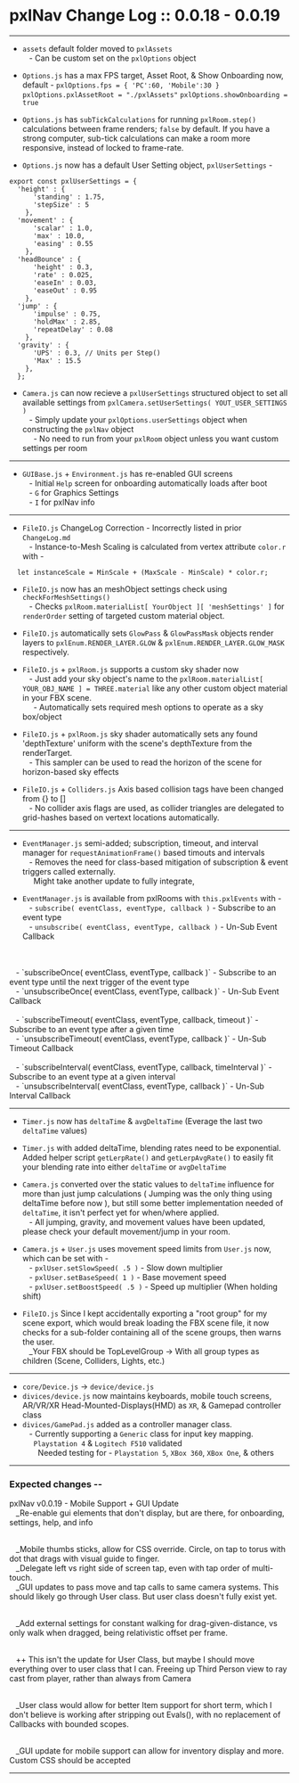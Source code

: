 # pxlNav Change Log :: 0.0.18 - 0.0.19
---------------------

 - `assets` default folder moved to `pxlAssets`
 <br/>&nbsp;&nbsp; - Can be custom set on the `pxlOptions` object

 - `Options.js` has a max FPS target, Asset Root, & Show Onboarding now, default - 
 `pxlOptions.fps = { 'PC':60, 'Mobile':30 }`
 `pxlOptions.pxlAssetRoot = "./pxlAssets"`
 `pxlOptions.showOnboarding = true`
 - `Options.js` has `subTickCalculations` for running `pxlRoom.step()` calculations between frame renders; `false` by default.  If you have a strong computer, sub-tick calculations can make a room more responsive, instead of locked to frame-rate.

 - `Options.js` now has a default User Setting object, `pxlUserSettings` -
```
export const pxlUserSettings = {
  'height' : {
      'standing' : 1.75,
      'stepSize' : 5
    },
  'movement' : {
      'scalar' : 1.0,
      'max' : 10.0,
      'easing' : 0.55
    },
  'headBounce' : {
      'height' : 0.3,
      'rate' : 0.025,
      'easeIn' : 0.03,
      'easeOut' : 0.95
    },
  'jump' : {
      'impulse' : 0.75,
      'holdMax' : 2.85,
      'repeatDelay' : 0.08
    },
  'gravity' : {
      'UPS' : 0.3, // Units per Step()
      'Max' : 15.5
    },
  };
```
 - `Camera.js` can now recieve a `pxlUserSettings` structured object to set all available settings from `pxlCamera.setUserSettings( YOUT_USER_SETTINGS )`
<br/>&nbsp;&nbsp; - Simply update your `pxlOptions.userSettings` object when constructing the `pxlNav` object
<br/>&nbsp;&nbsp;&nbsp;&nbsp; - No need to run from your `pxlRoom` object unless you want custom settings per room

---

 - `GUIBase.js` + `Environment.js` has re-enabled GUI screens
 <br/>&nbsp;&nbsp; - Initial `Help` screen for onboarding automatically loads after boot
 <br/>&nbsp;&nbsp; - `G` for Graphics Settings
 <br/>&nbsp;&nbsp; - `I` for pxlNav info

---

 - `FileIO.js` ChangeLog Correction - Incorrectly listed in prior `ChangeLog.md`
<br/>&nbsp;&nbsp; - Instance-to-Mesh Scaling is calculated from vertex attribute `color.r` with -
```
  let instanceScale = MinScale + (MaxScale - MinScale) * color.r;
```

 - `FileIO.js` now has an meshObject settings check using `checkForMeshSettings()`
 <br/>&nbsp;&nbsp; - Checks `pxlRoom.materialList[ YourObject ][ 'meshSettings' ]` for `renderOrder` setting of targeted custom material object.
 - `FileIO.js` automatically sets `GlowPass` & `GlowPassMask` objects render layers to `pxlEnum.RENDER_LAYER.GLOW` & `pxlEnum.RENDER_LAYER.GLOW_MASK` respectively.
 - `FileIO.js` + `pxlRoom.js` supports a custom sky shader now
<br/>&nbsp;&nbsp; - Just add your sky object's name to the `pxlRoom.materialList[ YOUR_OBJ_NAME ] = THREE.material` like any other custom object material in your FBX scene.
<br/>&nbsp;&nbsp;&nbsp;&nbsp; - Automatically sets required mesh options to operate as a sky box/object
 - `FileIO.js` + `pxlRoom.js` sky shader automatically sets any found 'depthTexture' uniform with the scene's depthTexture from the renderTarget.
<br/>&nbsp;&nbsp; - This sampler can be used to read the horizon of the scene for horizon-based sky effects

 - `FileIO.js` + `Colliders.js` Axis based collision tags have been changed from {} to []
<br/>&nbsp;&nbsp; - No collider axis flags are used, as collider triangles are delegated to grid-hashes based on vertext locations automatically.

---

 - `EventManager.js` semi-added; subscription, timeout, and interval manager for `requestAnimationFrame()` based timouts and intervals
<br/>&nbsp;&nbsp; - Removes the need for class-based mitigation of subscription & event triggers called externally.
<br/>&nbsp;&nbsp;&nbsp;&nbsp; Might take another update to fully integrate,

 - `EventManager.js` is available from pxlRooms with `this.pxlEvents` with -
<br/>&nbsp;&nbsp; - `subscribe( eventClass, eventType, callback )` - Subscribe to an event type
<br/>&nbsp;&nbsp; - `unsubscribe( eventClass, eventType, callback )` - Un-Sub Event Callback
<br/>
<br/>&nbsp;&nbsp; - `subscribeOnce( eventClass, eventType, callback )` - Subscribe to an event type until the next trigger of the event type
<br/>&nbsp;&nbsp; - `unsubscribeOnce( eventClass, eventType, callback )` - Un-Sub Event Callback
<br/>
<br/>&nbsp;&nbsp; - `subscribeTimeout( eventClass, eventType, callback, timeout )` - Subscribe to an event type after a given time
<br/>&nbsp;&nbsp; - `unsubscribeTimeout(  eventClass, eventType, callback )` - Un-Sub Timeout Callback
<br/>
<br/>&nbsp;&nbsp; - `subscribeInterval( eventClass, eventType, callback, timeInterval )` - Subscribe to an event type at a given interval
<br/>&nbsp;&nbsp; - `unsubscribeInterval(  eventClass, eventType, callback )` - Un-Sub Interval Callback

---

 - `Timer.js` now has `deltaTime` & `avgDeltaTime` (Everage the last two `deltaTime` values)
 - `Timer.js` with added deltaTime, blending rates need to be exponential.  Added helper script `getLerpRate()` and `getLerpAvgRate()` to easily fit your blending rate into either `deltaTime` or `avgDeltaTime`

 - `Camera.js` converted over the static values to `deltaTime` influence for more than just jump calculations ( Jumping was the only thing using deltaTime before now ), but still some better implementation needed of `deltaTime`, it isn't perfect yet for when/where applied.
<br/>&nbsp;&nbsp; - All jumping, gravity, and movement values have been updated, please check your default movement/jump in your room.
 - `Camera.js` + `User.js` uses movement speed limits from `User.js` now, which can be set with -
<br/>&nbsp;&nbsp; - `pxlUser.setSlowSpeed( .5 )` - Slow down multiplier
<br/>&nbsp;&nbsp; - `pxlUser.setBaseSpeed( 1 )` - Base movement speed
<br/>&nbsp;&nbsp; - `pxlUser.setBoostSpeed( .5 )` - Speed up multiplier (When holding shift)

 - `FileIO.js` Since I kept accidentally exporting a "root group" for my scene export, which would break loading the FBX scene file, it now checks for a sub-folder containing all of the scene groups, then warns the user.
 <br/>&nbsp;&nbsp; _Your FBX should be TopLevelGroup -> With all group types as children (Scene, Colliders, Lights, etc.)

---
 
 - `core/Device.js` -> `device/device.js`
 - `divices/device.js` now maintains keyboards, mobile touch screens, AR/VR/XR Head-Mounted-Displays(HMD) as `XR`, & Gamepad controller class 
 - `divices/GamePad.js` added as a controller manager class.
 <br/>&nbsp;&nbsp; - Currently supporting a `Generic` class for input key mapping.
 <br/>&nbsp;&nbsp;&nbsp;&nbsp; `Playstation 4` & `Logitech F510` validated
 <br/>&nbsp;&nbsp;&nbsp;&nbsp;&nbsp;&nbsp; Needed testing for - `Playstation 5`, `XBox 360`, `XBox One`, & others



---

### Expected changes --
pxlNav v0.0.19 - Mobile Support + GUI Update
<br/>&nbsp;&nbsp; _Re-enable gui elements that don't display, but are there, for onboarding, settings, help, and info

<br/>&nbsp;&nbsp; _Mobile thumbs sticks, allow for CSS override.  Circle, on tap to torus with dot that drags with visual guide to finger.
<br/>&nbsp;&nbsp; _Delegate left vs right side of screen tap, even with tap order of multi-touch.
<br/>&nbsp;&nbsp; _GUI updates to pass move and tap calls to same camera systems. This should likely go through User class. But user class doesn't fully exist yet.

<br/>&nbsp;&nbsp; _Add external settings for constant walking for drag-given-distance, vs only walk when dragged, being relativistic offset per frame.

<br/>&nbsp;&nbsp; ++ This isn't the update for User Class, but maybe I should move everything over to user class that I can.  Freeing up Third Person view to ray cast from player, rather than always from Camera

<br/>&nbsp;&nbsp; _User class would allow for better Item support for short term, which I don't believe is working after stripping out Evals(), with no replacement of Callbacks with bounded scopes.

<br/>&nbsp;&nbsp; _GUI update for mobile support can allow for inventory display and more.  Custom CSS should be accepted


---